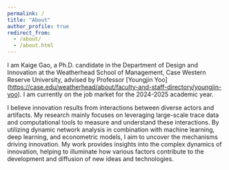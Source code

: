 ```yaml
---
permalink: /
title: "About"
author_profile: true
redirect_from: 
  - /about/
  - /about.html
---
```



I am Kaige Gao, a Ph.D. candidate in the Department of Design and Innovation at the Weatherhead School of Management, Case Western Reserve University, advised by Professor [Youngjin Yoo] (https://case.edu/weatherhead/about/faculty-and-staff-directory/youngjin-yoo). I am currently on the job market for the 2024-2025 academic year.

I believe innovation results from interactions between diverse actors and artifacts. My research mainly focuses on leveraging large-scale trace data and computational tools to measure and understand these interactions. By utilizing dynamic network analysis in combination with machine learning, deep learning, and econometric models, I aim to uncover the mechanisms driving innovation. My work provides insights into the complex dynamics of innovation, helping to illuminate how various factors contribute to the development and diffusion of new ideas and technologies.





